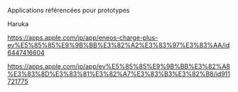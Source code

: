 Applications référencées pour prototypes


Haruka

https://apps.apple.com/jp/app/eneos-charge-plus-ev%E5%85%85%E9%9B%BB%E3%82%A2%E3%83%97%E3%83%AA/id6447416604

https://apps.apple.com/jp/app/ev%E5%85%85%E9%9B%BB%E3%82%A8%E3%83%8D%E3%83%81%E3%82%A7%E3%83%B3%E3%82%B8/id911721775
